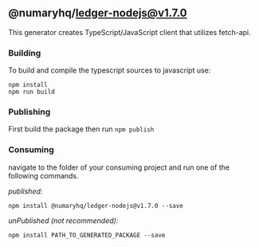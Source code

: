 ## @numaryhq/ledger-nodejs@v1.7.0

This generator creates TypeScript/JavaScript client that utilizes fetch-api.

### Building

To build and compile the typescript sources to javascript use:
```
npm install
npm run build
```

### Publishing

First build the package then run ```npm publish```

### Consuming

navigate to the folder of your consuming project and run one of the following commands.

_published:_

```
npm install @numaryhq/ledger-nodejs@v1.7.0 --save
```

_unPublished (not recommended):_

```
npm install PATH_TO_GENERATED_PACKAGE --save
